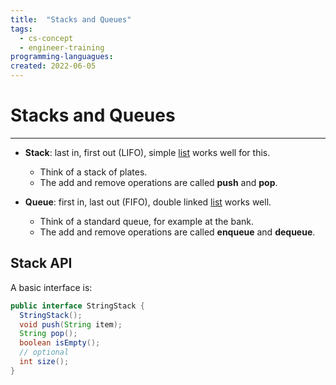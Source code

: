 ```yaml
---
title:  "Stacks and Queues"
tags:
  - cs-concept
  - engineer-training
programming-languagues:
created: 2022-06-05
---
```

# Stacks and Queues
---
- **Stack**: last in, first out (LIFO), simple [list](lists.md) works well for this. 
    - Think of a stack of plates.
    - The add and remove operations are called **push** and **pop**.

- **Queue**: first in, last out (FIFO), double linked [list](lists.md) works well.
    - Think of a standard queue, for example at the bank.
    - The add and remove operations are called **enqueue** and **dequeue**.

## Stack API
A basic interface is:

```java
public interface StringStack {
  StringStack();
  void push(String item);
  String pop();
  boolean isEmpty();
  // optional
  int size();
}
```